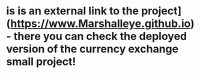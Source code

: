 # is is an external link to the project](https://www.Marshalleye.github.io)  - there you can check the deployed version of the  currency exchange small project!

